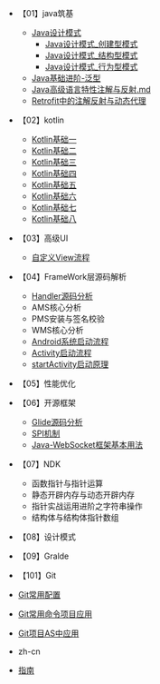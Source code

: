 
* 【01】java筑基
  * [Java设计模式](【01】java筑基/Java设计模式/_sidebar.md) 
    * [Java设计模式_创建型模式](【01】java筑基/Java设计模式/Java设计模式_创建型模式.md)
    * [Java设计模式_结构型模式](【01】java筑基/Java设计模式/Java设计模式_结构型模式.md)
    * [Java设计模式_行为型模式](【01】java筑基/Java设计模式/Java设计模式_行为型模式.md)
  * [Java基础进阶-泛型](【01】java筑基/Java基础进阶-泛型.md)
  * [Java高级语言特性注解与反射.md](【01】java筑基/Java高级语言特性注解与反射.md)
  * [Retrofit中的注解反射与动态代理](【01】java筑基/Retrofit中的注解反射与动态代理.md)
  
* 【02】kotlin
  * [Kotlin基础一](/【02】kotlin/Kotlin基础一.md)
  * [Kotlin基础二](/【02】kotlin/Kotlin基础二.md)
  * [Kotlin基础三](/【02】kotlin/Kotlin基础三.md)
  * [Kotlin基础四](/【02】kotlin/Kotlin基础四.md)
  * [Kotlin基础五](/【02】kotlin/Kotlin基础五.md)
  * [Kotlin基础六](/【02】kotlin/Kotlin基础六.md)
  * [Kotlin基础七](/【02】kotlin/Kotlin基础七.md)
  * [Kotlin基础八](/【02】kotlin/Kotlin基础八.md)


* 【03】高级UI
  * [自定义View流程](【03】高级UI/自定义View流程.md)
* 【04】FrameWork层源码解析
  
  * [ Handler源码分析](/【04】FrameWork层源码解析/Handler源码分析.md)
  * AMS核心分析
  * PMS安装与签名校验
  * WMS核心分析 
  * [Android系统启动流程](/【04】FrameWork层源码解析/Android系统启动流程.md)
  * [Activity启动流程](【04】FrameWork层源码解析/Activity启动流程.md)
  * [startActivity启动原理](【04】FrameWork层源码解析/Activity启动流程.md)
* 【05】性能优化
* 【06】开源框架
  * [Glide源码分析](【06】开源框架/Glide源码分析.md)
  * [SPI机制](【06】开源框架/SPI机制.md)
  * [Java-WebSocket框架基本用法](【06】开源框架/Java-WebSocket框架基本用法.md)
* 【07】NDK
  * 函数指针与指针运算
  * 静态开辟内存与动态开辟内存
  * 指针实战运用进阶之字符串操作
  * 结构体与结构体指针数组
* 【08】设计模式
* 【09】Gralde
*  【101】Git
  * [Git常用配置](【101】Git/Git常用配置.md)
  * [Git常用命令项目应用](【101】Git/Git常用命令项目应用.md)
  * [Git项目AS中应用](【101】Git/Git项目AS中应用.md)
* zh-cn
* [指南](/guide.md)